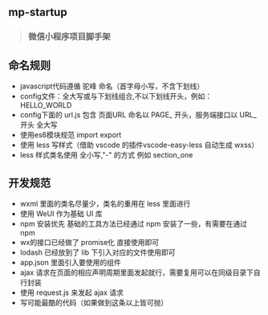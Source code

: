 ﻿## mp-startup
> ### 微信小程序项目脚手架

## 命名规则
- javascript代码遵循 驼峰 命名（首字母小写，不含下划线）
- config文件：全大写或与下划线组合,不以下划线开头，例如：HELLO_WORLD
- config下面的 url.js 包含 页面URL 命名以 PAGE_ 开头，服务端接口以 URL_ 开头 全大写
- 使用es6模块规范 import export
- 使用 less 写样式（借助 vscode 的插件vscode-easy-less 自动生成 wxss）
- less 样式类名使用 全小写,"-" 的方式 例如 section_one

## 开发规范
- wxml 里面的类名尽量少，类名的重用在 less 里面进行
- 使用 WeUI 作为基础 UI 库
- npm 安装优先 基础的工具方法已经通过 npm 安装了一些，有需要在通过 npm
- wx的接口已经做了 promise化 直接使用即可
- lodash 已经放到了 lib 下引入对应的文件使用即可
- app.json 里面引入要使用的组件
- ajax 请求在页面的相应声明周期里面发起就行，需要复用可以在同级目录下自行封装
- 使用 request.js 来发起 ajax 请求
- 写可能最酷的代码（如果做到这条以上皆可抛）